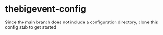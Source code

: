 # thebigevent-config
Since the main branch does not include a configuration directory, clone this config stub to get started
